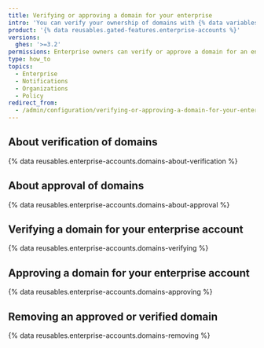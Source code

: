 ```yaml
---
title: Verifying or approving a domain for your enterprise
intro: 'You can verify your ownership of domains with {% data variables.product.company_short %} to confirm the identity of organizations owned by your enterprise account. You can also approve domains where organization members can receive email notifications.'
product: '{% data reusables.gated-features.enterprise-accounts %}'
versions:
  ghes: '>=3.2'
permissions: Enterprise owners can verify or approve a domain for an enterprise account.
type: how_to
topics:
  - Enterprise
  - Notifications
  - Organizations
  - Policy
redirect_from:
  - /admin/configuration/verifying-or-approving-a-domain-for-your-enterprise
---
```

## About verification of domains

{% data reusables.enterprise-accounts.domains-about-verification %}

## About approval of domains

{% data reusables.enterprise-accounts.domains-about-approval %}

## Verifying a domain for your enterprise account

{% data reusables.enterprise-accounts.domains-verifying %}

## Approving a domain for your enterprise account

{% data reusables.enterprise-accounts.domains-approving %}

## Removing an approved or verified domain

{% data reusables.enterprise-accounts.domains-removing %}
